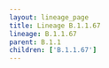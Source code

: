 ```yaml
---
layout: lineage_page
title: Lineage B.1.1.67
lineage: B.1.1.67
parent: B.1.1
children: ['B.1.1.67']
---
```


